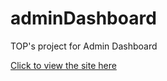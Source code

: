 # adminDashboard
<p>TOP's project for Admin Dashboard</p>
<a href="https://hollyefig.github.io/adminDashboard/">Click to view the site here</a>
